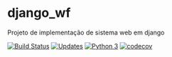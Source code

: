 # django_wf
Projeto de implementação de sistema web em django

[![Build Status](https://travis-ci.com/foschiera-org/django_wf.svg?branch=main)](https://travis-ci.com/foschiera-org/django_wf)
[![Updates](https://pyup.io/repos/github/foschiera-org/django_wf/shield.svg)](https://pyup.io/repos/github/foschiera-org/django_wf)
[![Python 3](https://pyup.io/repos/github/foschiera-org/django_wf/python-3-shield.svg)](https://pyup.io/repos/github/foschiera-org/django_wf)
[![codecov](https://codecov.io/gh/foschiera-org/django_wf/branch/main/graph/badge.svg)](https://codecov.io/gh/foschiera-org/django_wf)

